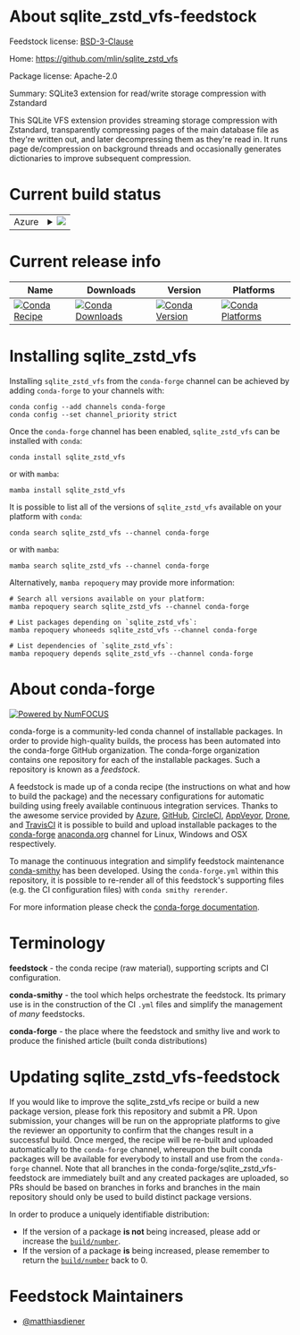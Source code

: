 About sqlite_zstd_vfs-feedstock
===============================

Feedstock license: [BSD-3-Clause](https://github.com/conda-forge/sqlite_zstd_vfs-feedstock/blob/main/LICENSE.txt)

Home: https://github.com/mlin/sqlite_zstd_vfs

Package license: Apache-2.0

Summary: SQLite3 extension for read/write storage compression with Zstandard

This SQLite VFS extension provides streaming storage compression with
Zstandard, transparently compressing pages of the main database file as
they're written out, and later decompressing them as they're read in. It
runs page de/compression on background threads and occasionally generates
dictionaries to improve subsequent compression.


Current build status
====================


<table>
    
  <tr>
    <td>Azure</td>
    <td>
      <details>
        <summary>
          <a href="https://dev.azure.com/conda-forge/feedstock-builds/_build/latest?definitionId=24658&branchName=main">
            <img src="https://dev.azure.com/conda-forge/feedstock-builds/_apis/build/status/sqlite_zstd_vfs-feedstock?branchName=main">
          </a>
        </summary>
        <table>
          <thead><tr><th>Variant</th><th>Status</th></tr></thead>
          <tbody><tr>
              <td>linux_64</td>
              <td>
                <a href="https://dev.azure.com/conda-forge/feedstock-builds/_build/latest?definitionId=24658&branchName=main">
                  <img src="https://dev.azure.com/conda-forge/feedstock-builds/_apis/build/status/sqlite_zstd_vfs-feedstock?branchName=main&jobName=linux&configuration=linux%20linux_64_" alt="variant">
                </a>
              </td>
            </tr><tr>
              <td>osx_64</td>
              <td>
                <a href="https://dev.azure.com/conda-forge/feedstock-builds/_build/latest?definitionId=24658&branchName=main">
                  <img src="https://dev.azure.com/conda-forge/feedstock-builds/_apis/build/status/sqlite_zstd_vfs-feedstock?branchName=main&jobName=osx&configuration=osx%20osx_64_" alt="variant">
                </a>
              </td>
            </tr>
          </tbody>
        </table>
      </details>
    </td>
  </tr>
</table>

Current release info
====================

| Name | Downloads | Version | Platforms |
| --- | --- | --- | --- |
| [![Conda Recipe](https://img.shields.io/badge/recipe-sqlite_zstd_vfs-green.svg)](https://anaconda.org/conda-forge/sqlite_zstd_vfs) | [![Conda Downloads](https://img.shields.io/conda/dn/conda-forge/sqlite_zstd_vfs.svg)](https://anaconda.org/conda-forge/sqlite_zstd_vfs) | [![Conda Version](https://img.shields.io/conda/vn/conda-forge/sqlite_zstd_vfs.svg)](https://anaconda.org/conda-forge/sqlite_zstd_vfs) | [![Conda Platforms](https://img.shields.io/conda/pn/conda-forge/sqlite_zstd_vfs.svg)](https://anaconda.org/conda-forge/sqlite_zstd_vfs) |

Installing sqlite_zstd_vfs
==========================

Installing `sqlite_zstd_vfs` from the `conda-forge` channel can be achieved by adding `conda-forge` to your channels with:

```
conda config --add channels conda-forge
conda config --set channel_priority strict
```

Once the `conda-forge` channel has been enabled, `sqlite_zstd_vfs` can be installed with `conda`:

```
conda install sqlite_zstd_vfs
```

or with `mamba`:

```
mamba install sqlite_zstd_vfs
```

It is possible to list all of the versions of `sqlite_zstd_vfs` available on your platform with `conda`:

```
conda search sqlite_zstd_vfs --channel conda-forge
```

or with `mamba`:

```
mamba search sqlite_zstd_vfs --channel conda-forge
```

Alternatively, `mamba repoquery` may provide more information:

```
# Search all versions available on your platform:
mamba repoquery search sqlite_zstd_vfs --channel conda-forge

# List packages depending on `sqlite_zstd_vfs`:
mamba repoquery whoneeds sqlite_zstd_vfs --channel conda-forge

# List dependencies of `sqlite_zstd_vfs`:
mamba repoquery depends sqlite_zstd_vfs --channel conda-forge
```


About conda-forge
=================

[![Powered by
NumFOCUS](https://img.shields.io/badge/powered%20by-NumFOCUS-orange.svg?style=flat&colorA=E1523D&colorB=007D8A)](https://numfocus.org)

conda-forge is a community-led conda channel of installable packages.
In order to provide high-quality builds, the process has been automated into the
conda-forge GitHub organization. The conda-forge organization contains one repository
for each of the installable packages. Such a repository is known as a *feedstock*.

A feedstock is made up of a conda recipe (the instructions on what and how to build
the package) and the necessary configurations for automatic building using freely
available continuous integration services. Thanks to the awesome service provided by
[Azure](https://azure.microsoft.com/en-us/services/devops/), [GitHub](https://github.com/),
[CircleCI](https://circleci.com/), [AppVeyor](https://www.appveyor.com/),
[Drone](https://cloud.drone.io/welcome), and [TravisCI](https://travis-ci.com/)
it is possible to build and upload installable packages to the
[conda-forge](https://anaconda.org/conda-forge) [anaconda.org](https://anaconda.org/)
channel for Linux, Windows and OSX respectively.

To manage the continuous integration and simplify feedstock maintenance
[conda-smithy](https://github.com/conda-forge/conda-smithy) has been developed.
Using the ``conda-forge.yml`` within this repository, it is possible to re-render all of
this feedstock's supporting files (e.g. the CI configuration files) with ``conda smithy rerender``.

For more information please check the [conda-forge documentation](https://conda-forge.org/docs/).

Terminology
===========

**feedstock** - the conda recipe (raw material), supporting scripts and CI configuration.

**conda-smithy** - the tool which helps orchestrate the feedstock.
                   Its primary use is in the construction of the CI ``.yml`` files
                   and simplify the management of *many* feedstocks.

**conda-forge** - the place where the feedstock and smithy live and work to
                  produce the finished article (built conda distributions)


Updating sqlite_zstd_vfs-feedstock
==================================

If you would like to improve the sqlite_zstd_vfs recipe or build a new
package version, please fork this repository and submit a PR. Upon submission,
your changes will be run on the appropriate platforms to give the reviewer an
opportunity to confirm that the changes result in a successful build. Once
merged, the recipe will be re-built and uploaded automatically to the
`conda-forge` channel, whereupon the built conda packages will be available for
everybody to install and use from the `conda-forge` channel.
Note that all branches in the conda-forge/sqlite_zstd_vfs-feedstock are
immediately built and any created packages are uploaded, so PRs should be based
on branches in forks and branches in the main repository should only be used to
build distinct package versions.

In order to produce a uniquely identifiable distribution:
 * If the version of a package **is not** being increased, please add or increase
   the [``build/number``](https://docs.conda.io/projects/conda-build/en/latest/resources/define-metadata.html#build-number-and-string).
 * If the version of a package **is** being increased, please remember to return
   the [``build/number``](https://docs.conda.io/projects/conda-build/en/latest/resources/define-metadata.html#build-number-and-string)
   back to 0.

Feedstock Maintainers
=====================

* [@matthiasdiener](https://github.com/matthiasdiener/)

